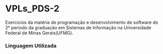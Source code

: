 # VPLs_PDS-2

Exercicios da matéria de programação e desenvolvimento de software do 2° periodo da graduação em Sistemas de Informação na Universidade Federal de Minas Gerais(UFMG).

### Linguagem Utilizada
 
